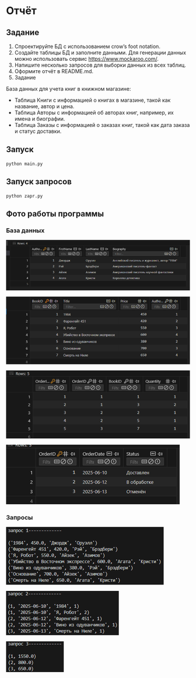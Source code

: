 # Отчёт
## Задание
1) Спроектируйте БД с использованием crow’s foot notation.
2) Создайте таблицы БД и заполните данными. Для генерации данных можно использовать сервис https://www.mockaroo.com/.
3) Напишите несколько запросов для выборки данных из всех таблиц.
4) Оформите отчёт в README.md. 
5) Задание

База данных для учета книг в книжном магазине:
- Таблица Книги с информацией о книгах в магазине, такой как название, автор и цена.
- Таблица Авторы с информацией об авторах книг, например, их имена и биографии.
- Таблица Заказы с информацией о заказах книг, такой как дата заказа и статус доставки.
## Запуск
```
python main.py
```
## Запуск запросов
```
python zapr.py
```
## Фото работы программы
### База данных
![p1](pics14/p1.png)

![p2](pics14/p2.png)

![p3](pics14/p3.png)

![p4](pics14/p4.png)

### Запросы

![p5](pics14/p5.png)

![p6](pics14/p6.png)

![p7](pics14/p7.png)